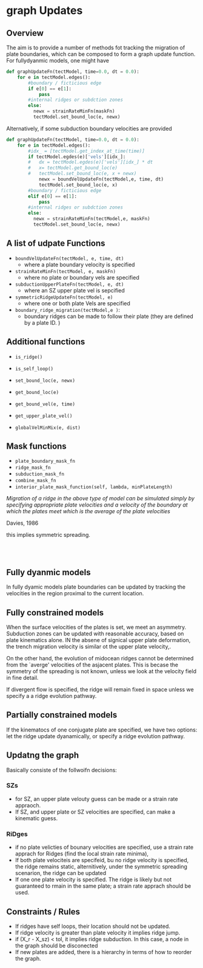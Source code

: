 # graph Updates

## Overview

The aim is to provide a number of methods fot tracking the migration of plate boundaries, which can be composed to form a graph update function. For fullydyanmic models, one might have

```python
def graphUpdateFn(tectModel, time=0.0, dt = 0.0):
    for e in tectModel.edges():
        #boundary / ficticious edge
        if e[0] == e[1]:
            pass
        #internal ridges or subdction zones
        else:
          newx = strainRateMinFn(maskFn)
          tectModel.set_bound_loc(e, newx) 
```

Alternatively, if some subduction boundary velocities are provided 

```python
def graphUpdateFn(tectModel, time=0.0, dt = 0.0):
    for e in tectModel.edges():
        #idx_ = [tectModel.get_index_at_time(time)]
        if tectModel.egdes(e)['vels'][idx_]:
        #   dx = tectModel.egdes(e)['vels'][idx_] * dt
        #   x= tectModel.get_bound_loc(e) 
        #   tectModel.set_bound_loc(e, x + newx)
            newx = boundVelUpdateFn(tectModel,e, time, dt)
            tectModel.set_bound_loc(e, x) 
        #boundary / ficticious edge
        elif e[0] == e[1]:
            pass
        #internal ridges or subdction zones
        else:
          newx = strainRateMinFn(tectModel,e, maskFn)
          tectModel.set_bound_loc(e, newx) 
```



## A list of udpate Functions

* `boundVelUpdateFn(tectModel, e, time, dt)`
  * where a plate boundary velocity is specified
* `strainRateMinFn(tectModel, e, maskFn)`
  * where no plate or boundary vels are specified
* `subductionUpperPlateFn(tectModel, e, dt)`
  * where an SZ upper plate vel is sepcified
* `symmetricRidgeUpdateFn(tectModel, e)`
  * where one or both plate Vels are specified
* `boundary_ridge_migration(tectModel,e )`:
  * boundary ridges can be made to follow their plate (they are defined by a plate ID. )

## Additional functions 

* `is_ridge()`
* `is_self_loop()`


* `set_bound_loc(e, newx) `
* `get_bound_loc(e)`
* `get_bound_vel(e, time)`
* `get_upper_plate_vel()`
* `globalVelMinMix(e, dist)`



## Mask functions

* `plate_boundary_mask_fn`
* `ridge_mask_fn`
* `subduction_mask_fn`
* `combine_mask_fn`
* `interior_plate_mask_function(self, lambda, minPlateLength)`



*Migration of a ridge in the above type of model can be simulated simply by specifying appropriate plate velocities and a velocity of the boundary at which the plates meet which is the average of the plate velocities*

Davies, 1986

this implies symmetric spreading. 



​		
​	

## Fully dyanmic models

In fully dyamic models plate boundaries can be updated by tracking the velocities in the region proximal to the current location. 

## Fully constrained models

When the surface velocities of the plates is set, we meet an asymmetry. Subduction zones can be updated with reasonable accuracy, based on plate kinematics alone. IN the absene of signical upper plate deformation, the trench migration velocity is similar ot the upper plate velocity,. 

On the other hand, the evolution of midocean ridges cannot be determined from the `averge' velocities of the asjacent plates. This is becase the symmetry of the spreading is not known, unless we look at the velocity field in fine detail. 

If divergent flow is specified, the ridge will remain fixed in space unless we specify a  a ridge evolution pathway. 

## Partially constrained models

If the kinematocs of one conjugate plate are specified, we have two options: let the ridge update dyanamically, or specify a ridge evolution pathway. 



## Updatng the graph

Basically consiste of the follwoifn decisions:

### SZs

*  for SZ, an upper plate velouty guess can be made or a strain rate appraoch. 
*  If SZ, and upper plate or SZ velocities are specified, can make a kinematic guess. 

### RiDges

* if no plate velicties of bounary velocities are specified, use a strain rate apprach for Ridges (find the local strain rate minima), 
* If both plate velociteis are specifeid, bu no ridge velocity is specified, the ridge remains static, alternitively, under the symmetric spreading scenarion, the ridge can be updated 
* If one one plate velocity is specified. The ridge is likely but not guaranteed to rmain in the same plate; a strain rate apprach should be used. 

## Constraints / Rules 

* If ridges have self loops, their location should not be updated. 
* If ridge velocity is greater than plate velocity it implies ridge jump. 
* if (X_r - X_sz) < tol, it implies ridge subduction.  In this case, a node in the graph should be disconected
* If new plates are added, there is a hierarchy in terms of how to reorder the graph. 




